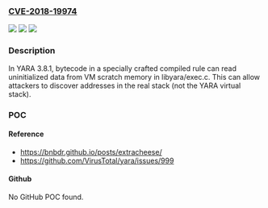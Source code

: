 ### [CVE-2018-19974](https://cve.mitre.org/cgi-bin/cvename.cgi?name=CVE-2018-19974)
![](https://img.shields.io/static/v1?label=Product&message=n%2Fa&color=blue)
![](https://img.shields.io/static/v1?label=Version&message=n%2Fa&color=blue)
![](https://img.shields.io/static/v1?label=Vulnerability&message=n%2Fa&color=brighgreen)

### Description

In YARA 3.8.1, bytecode in a specially crafted compiled rule can read uninitialized data from VM scratch memory in libyara/exec.c. This can allow attackers to discover addresses in the real stack (not the YARA virtual stack).

### POC

#### Reference
- https://bnbdr.github.io/posts/extracheese/
- https://github.com/VirusTotal/yara/issues/999

#### Github
No GitHub POC found.

